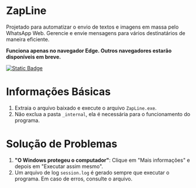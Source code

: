 # ZapLine
Projetado para automatizar o envio de textos e imagens em massa pelo WhatsApp Web. Gerencie e envie mensagens para vários destinatários de maneira eficiente.

**Funciona apenas no navegador Edge. Outros navegadores estarão disponíveis em breve.**
 
[![Static Badge](https://img.shields.io/badge/Baixe%20a%20versão%20mais%20recente-v1.0.5-blue)](https://github.com/akilaoncloud/ZapLine/releases/download/v1.0.5/ZapLine-win64-v1.0.5.zip)

# Informações Básicas
1. Extraia o arquivo baixado e execute o arquivo `ZapLine.exe`.
2. Não exclua a pasta `_internal`, ela é necessária para o funcionamento do programa.

# Solução de Problemas
1. **"O Windows protegeu o computador"**: Clique em "Mais informações" e depois em "Executar assim mesmo".
2. Um arquivo de log `session.log` é gerado sempre que executar o programa. Em caso de erros, consulte o arquivo.
